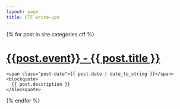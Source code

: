 ```yaml
---
layout: page
title: CTF write-ups
---
```



<div class="posts">
  {% for post in site.categories.ctf %}
  <div class="post">
    <h1 class="post-title">
      <a href="{{ post.url }}">
        {{post.event}} - {{ post.title }}
      </a>
    </h1>
    
    <span class="post-date">{{ post.date | date_to_string }}</span>
    <blockquote>
      {{ post.description }}
    </blockquote>
  </div>
  {% endfor %}
</div>
